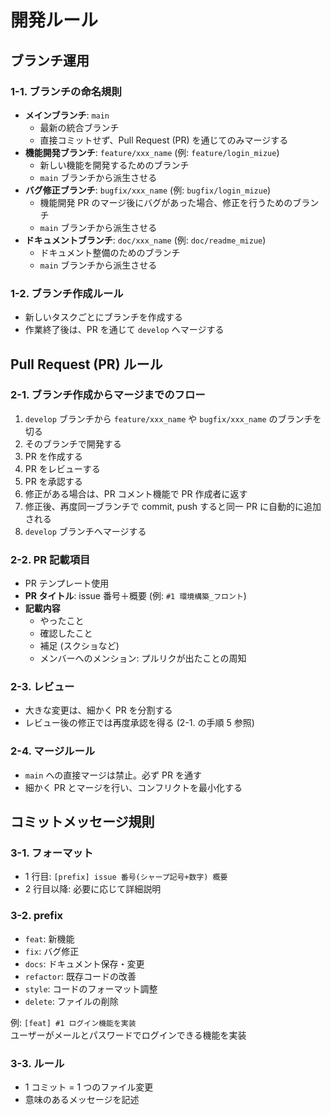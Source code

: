# 開発ルール

## ブランチ運用

### 1-1. ブランチの命名規則

- **メインブランチ**: `main`
  - 最新の統合ブランチ
  - 直接コミットせず、Pull Request (PR) を通じてのみマージする
- **機能開発ブランチ**: `feature/xxx_name` (例: `feature/login_mizue`)
  - 新しい機能を開発するためのブランチ
  - `main` ブランチから派生させる
- **バグ修正ブランチ**: `bugfix/xxx_name` (例: `bugfix/login_mizue`)
  - 機能開発 PR のマージ後にバグがあった場合、修正を行うためのブランチ
  - `main` ブランチから派生させる
- **ドキュメントブランチ**: `doc/xxx_name` (例: `doc/readme_mizue`)
  - ドキュメント整備のためのブランチ
  - `main` ブランチから派生させる

### 1-2. ブランチ作成ルール

- 新しいタスクごとにブランチを作成する
- 作業終了後は、PR を通じて `develop` へマージする

## Pull Request (PR) ルール

### 2-1. ブランチ作成からマージまでのフロー

1. `develop` ブランチから `feature/xxx_name` や `bugfix/xxx_name` のブランチを切る
2. そのブランチで開発する
3. PR を作成する
4. PR をレビューする
5. PR を承認する
6. 修正がある場合は、PR コメント機能で PR 作成者に返す
7. 修正後、再度同一ブランチで commit, push すると同一 PR に自動的に追加される
8. `develop` ブランチへマージする

### 2-2. PR 記載項目

- PR テンプレート使用
- **PR タイトル**: issue 番号＋概要 (例: `#1 環境構築_フロント`)
- **記載内容**
  - やったこと
  - 確認したこと
  - 補足 (スクショなど)
  - メンバーへのメンション: プルリクが出たことの周知

### 2-3. レビュー

- 大きな変更は、細かく PR を分割する
- レビュー後の修正では再度承認を得る (2-1. の手順 5 参照)

### 2-4. マージルール

- `main` への直接マージは禁止。必ず PR を通す
- 細かく PR とマージを行い、コンフリクトを最小化する

## コミットメッセージ規則

### 3-1. フォーマット

- 1 行目: `[prefix] issue 番号(シャープ記号+数字) 概要`
- 2 行目以降: 必要に応じて詳細説明

### 3-2. prefix

- `feat`: 新機能
- `fix`: バグ修正
- `docs`: ドキュメント保存・変更
- `refactor`: 既存コードの改善
- `style`: コードのフォーマット調整
- `delete`: ファイルの削除

例: `[feat] #1 ログイン機能を実装`  
ユーザーがメールとパスワードでログインできる機能を実装

### 3-3. ルール

- 1 コミット = 1 つのファイル変更
- 意味のあるメッセージを記述
